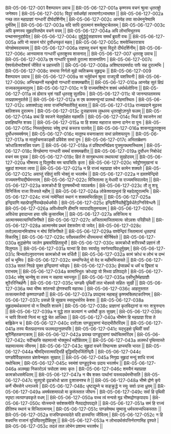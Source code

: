 BR-05-06-127-001  	वैशम्पायन उवाच ||
BR-05-06-127-001a	कृष्णस्य वचनं श्रुत्वा धृतराष्ट्रो जनेश्वरः |
BR-05-06-127-001c	विदुरं सर्वधर्मज्ञं त्वरमाणोऽभ्यभाषत ||
BR-05-06-127-002a	गच्छ तात महाप्राज्ञां गान्धारीं दीर्घदर्शिनीम् |
BR-05-06-127-002c	आनयेह तया सार्धमनुनेष्यामि दुर्मतिम् ||
BR-05-06-127-003a	यदि सापि दुरात्मानं शमयेद्दुष्टचेतसम् |
BR-05-06-127-003c	अपि कृष्णस्य सुहृदस्तिष्ठेम वचने वयम् ||
BR-05-06-127-004a	अपि लोभाभिभूतस्य पन्थानमनुदर्शयेत् |
BR-05-06-127-004c	दुर्बुद्धेर्दुःसहायस्य समर्थं ब्रुवती वचः ||
BR-05-06-127-005a	अपि नो व्यसनं घोरं दुर्योधनकृतं महत् |
BR-05-06-127-005c	शमयेच्चिररात्राय योगक्षेमवदव्ययम् ||
BR-05-06-127-006a	राज्ञस्तु वचनं श्रुत्वा विदुरो दीर्घदर्शिनीम् |
BR-05-06-127-006c	आनयामास गान्धारीं धृतराष्ट्रस्य शासनात् ||
BR-05-06-127-007  	धृतराष्ट्र उवाच ||
BR-05-06-127-007a	एष गान्धारि पुत्रस्ते दुरात्मा शासनातिगः |
BR-05-06-127-007c	ऐश्वर्यलोभादैश्वर्यं जीवितं च प्रहास्यति ||
BR-05-06-127-008a	अशिष्टवदमर्यादः पापैः सह दुरात्मभिः |
BR-05-06-127-008c	सभाया निर्गतो मूढो व्यतिक्रम्य सुहृद्वचः ||
BR-05-06-127-009  	वैशम्पायन उवाच ||
BR-05-06-127-009a	सा भर्तुर्वचनं श्रुत्वा राजपुत्री यशस्विनी |
BR-05-06-127-009c	अन्विच्छन्ती महच्छ्रेयो गान्धारी वाक्यमब्रवीत् ||
BR-05-06-127-010a	आनयेह सुतं क्षिप्रं राज्यकामुकमातुरम् |
BR-05-06-127-010c	न हि राज्यमशिष्टेन शक्यं धर्मार्थलोपिना ||
BR-05-06-127-011a	त्वं ह्येवात्र भृशं गर्ह्यो धृतराष्ट्र सुतप्रियः |
BR-05-06-127-011c	यो जानन्पापतामस्य तत्प्रज्ञामनुवर्तसे ||
BR-05-06-127-012a	स एष काममन्युभ्यां प्रलब्धो मोहमास्थितः |
BR-05-06-127-012c	अशक्योऽद्य त्वया राजन्विनिवर्तयितुं बलात् ||
BR-05-06-127-013a	राज्यप्रदाने मूढस्य बालिशस्य दुरात्मनः |
BR-05-06-127-013c	दुःसहायस्य लुब्धस्य धृतराष्ट्रोऽश्नुते फलम् ||
BR-05-06-127-014a	कथं हि स्वजने भेदमुपेक्षेत महामतिः |
BR-05-06-127-014c	भिन्नं हि स्वजनेन त्वां प्रसहिष्यन्ति शत्रवः ||
BR-05-06-127-015a	या हि शक्या महाराज साम्ना दानेन वा पुनः |
BR-05-06-127-015c	निस्तर्तुमापदः स्वेषु दण्डं कस्तत्र पातयेत् ||
BR-05-06-127-016a	शासनाद्धृतराष्ट्रस्य दुर्योधनममर्षणम् |
BR-05-06-127-016c	मातुश्च वचनात्क्षत्ता सभां प्रावेशयत्पुनः ||
BR-05-06-127-017a	स मातुर्वचनाकाङ्क्षी प्रविवेश सभां पुनः |
BR-05-06-127-017c	अभिताम्रेक्षणः क्रोधान्निःश्वसन्निव पन्नगः ||
BR-05-06-127-018a	तं प्रविष्टमभिप्रेक्ष्य पुत्रमुत्पथमास्थितम् |
BR-05-06-127-018c	विगर्हमाणा गान्धारी समर्थं वाक्यमब्रवीत् ||
BR-05-06-127-019a	दुर्योधन निबोधेदं वचनं मम पुत्रक |
BR-05-06-127-019c	हितं ते सानुबन्धस्य तथायत्यां सुखोदयम् ||
BR-05-06-127-020a	भीष्मस्य तु पितुश्चैव मम चापचितिः कृता |
BR-05-06-127-020c	भवेद्द्रोणमुखानां च सुहृदां शाम्यता त्वया ||
BR-05-06-127-021a	न हि राज्यं महाप्राज्ञ स्वेन कामेन शक्यते |
BR-05-06-127-021c	अवाप्तुं रक्षितुं वापि भोक्तुं वा भरतर्षभ ||
BR-05-06-127-022a	न ह्यवश्येन्द्रियो राज्यमश्नीयाद्दीर्घमन्तरम् |
BR-05-06-127-022c	विजितात्मा तु मेधावी स राज्यमभिपालयेत् ||
BR-05-06-127-023a	कामक्रोधौ हि पुरुषमर्थेभ्यो व्यपकर्षतः |
BR-05-06-127-023c	तौ तु शत्रू विनिर्जित्य राजा विजयते महीम् ||
BR-05-06-127-024a	लोकेश्वरप्रभुत्वं हि महदेतद्दुरात्मभिः |
BR-05-06-127-024c	राज्यं नामेप्सितं स्थानं न शक्यमभिरक्षितुम् ||
BR-05-06-127-025a	इन्द्रियाणि महत्प्रेप्सुर्नियच्छेदर्थधर्मयोः |
BR-05-06-127-025c	इन्द्रियैर्नियतैर्बुद्धिर्वर्धतेऽग्निरिवेन्धनैः ||
BR-05-06-127-026a	अविध्येयानि हीमानि व्यापादयितुमप्यलम् |
BR-05-06-127-026c	अविधेया इवादान्ता हयाः पथि कुसारथिम् ||
BR-05-06-127-027a	अविजित्य य आत्मानममात्यान्विजिगीषते |
BR-05-06-127-027c	अजितात्माजितामात्यः सोऽवशः परिहीयते ||
BR-05-06-127-028a	आत्मानमेव प्रथमं देशरूपेण यो जयेत् |
BR-05-06-127-028c	ततोऽमात्यानमित्रांश्च न मोघं विजिगीषते ||
BR-05-06-127-029a	वश्येन्द्रियं जितामात्यं धृतदण्डं विकारिषु |
BR-05-06-127-029c	परीक्ष्यकारिणं धीरमत्यन्तं श्रीर्निषेवते ||
BR-05-06-127-030a	क्षुद्राक्षेणेव जालेन झषावपिहितावुभौ |
BR-05-06-127-030c	कामक्रोधौ शरीरस्थौ प्रज्ञानं तौ विलुम्पतः ||
BR-05-06-127-031a	याभ्यां हि देवाः स्वर्यातुः स्वर्गस्यापिदधुर्मुखम् |
BR-05-06-127-031c	बिभ्यतोऽनुपरागस्य कामक्रोधौ स्म वर्धितौ ||
BR-05-06-127-032a	कामं क्रोधं च लोभं च दम्भं दर्पं च भूमिपः |
BR-05-06-127-032c	सम्यग्विजेतुं यो वेद स महीमभिजायते ||
BR-05-06-127-033a	सततं निग्रहे युक्त इन्द्रियाणां भवेन्नृपः |
BR-05-06-127-033c	ईप्सन्नर्थं च धर्मं च द्विषतां च पराभवम् ||
BR-05-06-127-034a	कामाभिभूतः क्रोधाद्वा यो मिथ्या प्रतिपद्यते |
BR-05-06-127-034c	स्वेषु चान्येषु वा तस्य न सहाया भवन्त्युत ||
BR-05-06-127-035a	एकीभूतैर्महाप्राज्ञैः शूरैररिनिबर्हणैः |
BR-05-06-127-035c	पाण्डवैः पृथिवीं तात भोक्ष्यसे सहितः सुखी ||
BR-05-06-127-036a	यथा भीष्मः शांतनवो द्रोणश्चापि महारथः |
BR-05-06-127-036c	आहतुस्तात तत्सत्यमजेयौ कृष्णपाण्डवौ ||
BR-05-06-127-037a	प्रपद्यस्व महाबाहुं कृष्णमक्लिष्टकारिणम् |
BR-05-06-127-037c	प्रसन्नो हि सुखाय स्यादुभयोरेव केशवः ||
BR-05-06-127-038a	सुहृदामर्थकामानां यो न तिष्ठति शासने |
BR-05-06-127-038c	प्राज्ञानां कृतविद्यानां स नरः शत्रुनन्दनः ||
BR-05-06-127-039a	न युद्धे तात कल्याणं न धर्मार्थौ कुतः सुखम् |
BR-05-06-127-039c	न चापि विजयो नित्यं मा युद्धे चेत आधिथाः ||
BR-05-06-127-040a	भीष्मेण हि महाप्राज्ञ पित्रा ते बाह्लिकेन च |
BR-05-06-127-040c	दत्तोंऽशः पाण्डुपुत्राणां भेदाद्भीतैररिंदम ||
BR-05-06-127-041a	तस्य चैतत्प्रदानस्य फलमद्यानुपश्यसि |
BR-05-06-127-041c	यद्भुङ्क्षे पृथिवीं सर्वां शूरैर्निहतकण्टकाम् ||
BR-05-06-127-042a	प्रयच्छ पाण्डुपुत्राणां यथोचितमरिंदम |
BR-05-06-127-042c	यदीच्छसि सहामात्यो भोक्तुमर्धं महीक्षिताम् ||
BR-05-06-127-043a	अलमर्धं पृथिव्यास्ते सहामात्यस्य जीवनम् |
BR-05-06-127-043c	सुहृदां वचने तिष्ठन्यशः प्राप्स्यसि भारत ||
BR-05-06-127-044a	श्रीमद्भिरात्मवद्भिर्हि बुद्धिमद्भिर्जितेन्द्रियैः |
BR-05-06-127-044c	पाण्डवैर्विग्रहस्तात भ्रंशयेन्महतः सुखात् ||
BR-05-06-127-045a	निगृह्य सुहृदां मन्युं शाधि राज्यं यथोचितम् |
BR-05-06-127-045c	स्वमंशं पाण्डुपुत्रेभ्यः प्रदाय भरतर्षभ ||
BR-05-06-127-046a	अलमह्ना निकारोऽयं त्रयोदश समाः कृतः |
BR-05-06-127-046c	शमयैनं महाप्राज्ञ कामक्रोधसमेधितम् ||
BR-05-06-127-047a	न चैष शक्तः पार्थानां यस्त्वदर्थमभीप्सति |
BR-05-06-127-047c	सूतपुत्रो दृढक्रोधो भ्राता दुःशासनश्च ते ||
BR-05-06-127-048a	भीष्मे द्रोणे कृपे कर्णे भीमसेने धनञ्जये |
BR-05-06-127-048c	धृष्टद्युम्ने च सङ्क्रुद्धे न स्युः सर्वाः प्रजा ध्रुवम् ||
BR-05-06-127-049a	अमर्षवशमापन्नो मा कुरूंस्तात जीघनः |
BR-05-06-127-049c	सर्वा हि पृथिवी स्पृष्टा त्वत्पाण्डवकृते वधम् ||
BR-05-06-127-050a	यच्च त्वं मन्यसे मूढ भीष्मद्रोणकृपादयः |
BR-05-06-127-050c	योत्स्यन्ते सर्वशक्त्येति नैतदद्योपपद्यते ||
BR-05-06-127-051a	समं हि राज्यं प्रीतिश्च स्थानं च विजितात्मनाम् |
BR-05-06-127-051c	पाण्डवेष्वथ युष्मासु धर्मस्त्वभ्यधिकस्ततः ||
BR-05-06-127-052a	राजपिण्डभयादेते यदि हास्यन्ति जीवितम् |
BR-05-06-127-052c	न हि शक्ष्यन्ति राजानं युधिष्ठिरमुदीक्षितुम् ||
BR-05-06-127-053a	न लोभादर्थसंपत्तिर्नराणामिह दृश्यते |
BR-05-06-127-053c	तदलं तात लोभेन प्रशाम्य भरतर्षभ ||
